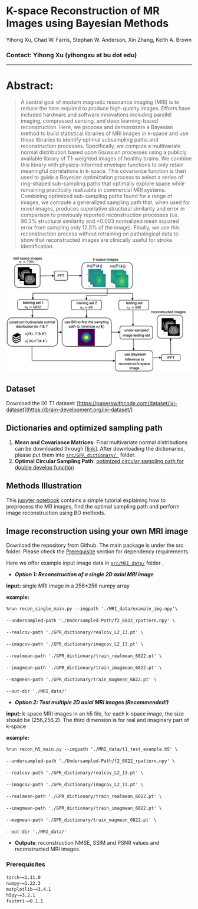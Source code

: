 # K-space Reconstruction of MR Images using Bayesian Methods
Yihong Xu, Chad W. Farris, Stephan W. Anderson, Xin Zhang, Keith A. Brown 

### Contact: Yihong Xu (yihongxu at bu dot edu)

--- 
# Abstract: 
> A central goal of modern magnetic resonance imaging (MRI) is to reduce the time required to produce high-quality images. Efforts have included hardware and software innovations including parallel imaging, compressed sensing, and deep learning-based reconstruction. Here, we propose and demonstrate a Bayesian method to build statistical libraries of MRI images in k-space and use these libraries to identify optimal subsampling paths and reconstruction processes. Specifically, we compute a multivariate normal distribution based upon Gaussian processes using a publicly available library of T1-weighted images of healthy brains. We combine this library with physics-informed envelope functions to only retain meaningful correlations in k-space. This covariance function is then used to guide a Bayesian optimization process to select a series of ring-shaped sub-sampling paths that optimally explore space while remaining practically realizable in commercial MRI systems. Combining optimized sub-sampling paths found for a range of images, we compute a generalized sampling path that, when used for novel images, produces superlative structural similarity and error in comparison to previously reported reconstruction processes (i.e. 96.3% structural similarity and <0.003 normalized mean squared error from sampling only 12.5% of the image). Finally, we use this reconstruction process without retraining on pathological data to show that reconstructed images are clinically useful for stroke identification.  

![alt text](https://github.com/yihonglilyxu/KspaceMRIBO/blob/main/KspaceMRIBO_pipeline.png)

## Dataset
 Download the IXI T1 dataset: 
  [https://paperswithcode.com/dataset/ixi-dataset](https://brain-development.org/ixi-dataset/)
##  Dictionaries and optimized sampling path 
 1. **Mean and Covariance Matrices:**
  Final multivariate normal distributions can be downloaded through [[link](https://drive.google.com/drive/folders/1WKU47Opy2cBaGEreRuUNeDKuCDq8u8FC?usp=sharing)]. After downloading the dictionaries, please put them into [ `src/GPR_dictionary/ `](src/GPR_dictionary/) folder. 
 2. **Optimal Circular Sampling Path:**
[optimized circular sampling path for double develop function ](https://github.com/yihonglilyxu/KspaceMRIBO/blob/963f73001bd518aa722b47a180ebd4e5283fca13/src/Undersampled-Path/f2_6822_rpattern.npy)
## Methods Illustration 
This [jupyter notebook](https://github.com/yihonglilyxu/KspaceMRIBO/blob/82773ffaf6fba382b6812e6f1a9c22c190249bdb/Methods_illustration.ipynb)  contains a simple tutorial
explaining how to preprocess the MR images, find the optimal sampling path and perform image reconstruction using BO methods. 

## Image reconstruction using your own MRI image  
Download the repository from Github. The main package is under the src folder. Please check the [Prerequisite](#Prerequisites) section for dependency requirements. 

Here we offer example input image data in [`src/MRI_data/`](src/MRI_data/) folder .

 - ***Option 1: Reconstruction of  a single 2D axial MRI image***

**input:** single MRI image in a 256*256 numpy array 

**example:**
 ```
%run recon_single_main.py --imgpath './MRI_data/example_img.npy'\

--undersampled-path './Undersampled-Path/f2_6822_rpattern.npy' \

--realcov-path './GPR_dictionary/realcov_L2_13.pt' \

--imagcov-path './GPR_dictionary/imagcov_L2_13.pt' \

--realmean-path './GPR_dictionary/train_realmean_6822.pt' \

--imagmean-path './GPR_dictionary/train_imagmean_6822.pt' \

--magmean-path './GPR_dictionary/train_magmean_6822.pt' \

--out-dir './MRI_data/'
```

 - ***Option 2: Test multiple 2D axial MRI images (Recommended!)***

 **input:** k-space MRI images in an h5 file, for each k-space image, the size should be (256,256,2). The third dimension is for real and imaginary part of k-space 

**example:**
 ```
%run recon_h5_main.py --imgpath './MRI_data/t1_test_example.h5' \

--undersampled-path './Undersampled-Path/f2_6822_rpattern.npy' \

--realcov-path './GPR_dictionary/realcov_L2_13.pt' \

--imagcov-path './GPR_dictionary/imagcov_L2_13.pt' \

--realmean-path './GPR_dictionary/train_realmean_6822.pt' \

--imagmean-path './GPR_dictionary/train_imagmean_6822.pt' \

--magmean-path './GPR_dictionary/train_magmean_6822.pt' \

--out-dir './MRI_data/'
```

 - **Outputs**: reconstruction NMSE, SSIM and PSNR values and reconstructed MRI images. 
 

### Prerequisites
```
torch~=1.11.0
numpy~=1.22.3
matplotlib~=3.4.1
h5py~=3.2.1
fastmri~=0.1.1
```
